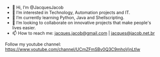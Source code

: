 - 👋 Hi, I’m @JacquesJacob
- 👀 I’m interested in Technology, Automation projects and IT.
- 🌱 I’m currently learning Python, Java and Shellscripting.
- 💞️ I’m looking to collaborate on innovative projects that make people's lives easier. 
- 📫 How to reach me: jacques.jacob@gmail.com | jacques@jacob.net.br

Follow my youtube channel: https://www.youtube.com/channel/UCmZFmSBv0Q3C9mhoVjnLtIw
